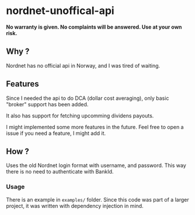 # nordnet-unoffical-api
**No warranty is given. No complaints will be answered. Use at your own risk.**

## Why ? 
Nordnet has no official api in Norway, and I was tired of waiting.

## Features
Since I needed the api to do DCA (dollar cost averaging), only basic "broker" support has been added.

It also has support for fetching upcomming dividens payouts.

I might implemented some more features in the future. Feel free to open a issue if you need a feature, I might add it.

## How ? 
Uses the old Nordnet login format with username, and password. This way there is no need to authenticate with BankId.

### Usage
There is an example in `examples/` folder. Since this code was part of a larger project, it was written with dependency injection in mind.

